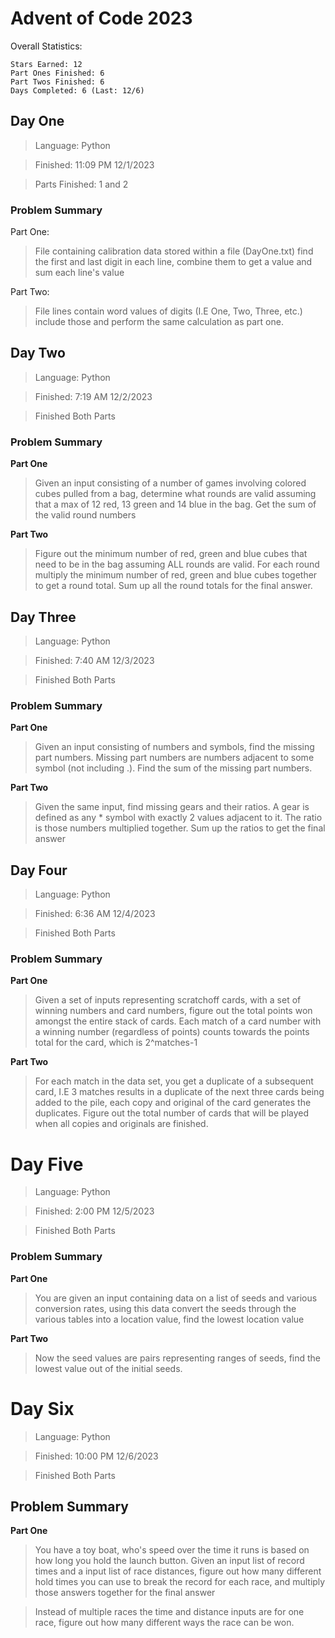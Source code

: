 # Advent of Code 2023
Overall Statistics:
```
Stars Earned: 12
Part Ones Finished: 6
Part Twos Finished: 6
Days Completed: 6 (Last: 12/6)
```
## Day One
> Language: Python

> Finished: 11:09 PM 12/1/2023

> Parts Finished: 1 and 2

### Problem Summary
Part One:
> File containing calibration data stored within a file (DayOne.txt) find the first and last digit in each line, combine them to get a value and sum each line's value

Part Two:
> File lines contain word values of digits (I.E One, Two, Three, etc.) include those and perform the same calculation as part one.

## Day Two
> Language: Python

> Finished: 7:19 AM 12/2/2023

> Finished Both Parts

### Problem Summary
**Part One**
> Given an input consisting of a number of games involving colored cubes pulled from a bag, determine what rounds are valid assuming that a max of 12 red, 13 green and 14 blue in the bag. Get the sum of the valid round numbers


**Part Two**
> Figure out the minimum number of red, green and blue cubes that need to be in the bag assuming ALL rounds are valid. For each round multiply the minimum number of red, green and blue cubes together to get a round total. Sum up all the round totals for the final answer.


## Day Three
> Language: Python

> Finished: 7:40 AM 12/3/2023

> Finished Both Parts

### Problem Summary
**Part One**
> Given an input consisting of numbers and symbols, find the missing part numbers. Missing part numbers are numbers adjacent to some symbol (not including .). Find the sum of the missing part numbers.

**Part Two**
> Given the same input, find missing gears and their ratios. A gear is defined as any * symbol with exactly 2 values adjacent to it. The ratio is those numbers multiplied together. Sum up the ratios to get the final answer

## Day Four
> Language: Python

> Finished: 6:36 AM 12/4/2023

> Finished Both Parts

### Problem Summary
**Part One**
> Given a set of inputs representing scratchoff cards, with a set of winning numbers and card numbers, figure out the total points won amongst the entire stack of cards. Each match of a card number with a winning number (regardless of points) counts towards the points total for the card, which is 2^matches-1

**Part Two**
> For each match in the data set, you get a duplicate of a subsequent card, I.E 3 matches results in a duplicate of the next three cards being added to the pile, each copy and original of the card generates the duplicates. Figure out the total number of cards that will be played when all copies and originals are finished. 

# Day Five
> Language: Python

> Finished: 2:00 PM 12/5/2023

> Finished Both Parts

### Problem Summary
**Part One**
> You are given an input containing data on a list of seeds and various conversion rates, using this data convert the seeds through the various tables into a location value, find the lowest location value

**Part Two**
> Now the seed values are pairs representing ranges of seeds, find the lowest value out of the initial seeds.

# Day Six
> Language: Python

> Finished: 10:00 PM 12/6/2023

> Finished Both Parts

## Problem Summary

**Part One**
> You have a toy boat, who's speed over the time it runs is based on how long you hold the launch button. Given an input list of record times and a input list of race distances, figure out how many different hold times you can use to break the record for each race, and multiply those answers together for the final answer

> Instead of multiple races the time and distance inputs are for one race, figure out how many different ways the race can be won.